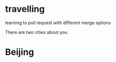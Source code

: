 # travelling
learning to pull request with different merge options

There are two cities about you.

# Beijing
